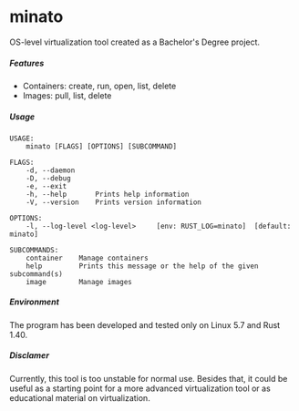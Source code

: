 # minato

OS-level virtualization tool created as a Bachelor's Degree project.

##### Features
- Containers: create, run, open, list, delete
- Images: pull, list, delete

##### Usage
```
USAGE:
    minato [FLAGS] [OPTIONS] [SUBCOMMAND]

FLAGS:
    -d, --daemon
    -D, --debug
    -e, --exit
    -h, --help       Prints help information
    -V, --version    Prints version information

OPTIONS:
    -l, --log-level <log-level>     [env: RUST_LOG=minato]  [default: minato]

SUBCOMMANDS:
    container    Manage containers
    help         Prints this message or the help of the given subcommand(s)
    image        Manage images
```

##### Environment
The program has been developed and tested only on Linux 5.7 and Rust 1.40.

##### Disclamer
Currently, this tool is too unstable for normal use.
Besides that, it could be useful as a starting point for a more advanced virtualization tool or as educational material on virtualization.
